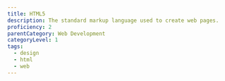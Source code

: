 ```yaml
---
title: HTML5
description: The standard markup language used to create web pages.
proficiency: 2
parentCategory: Web Development 
categoryLevel: 1
tags:
  - design
  - html
  - web
---
```

